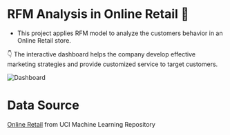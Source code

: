 # RFM Analysis in Online Retail 🛒

- This project applies RFM model to analyze the customers behavior in an Online Retail store.

👇 The interactive dashboard helps the company develop effective marketing strategies and provide customized service to target customers.

![Dashboard](https://github.com/user-attachments/assets/93bcc707-2fae-47db-aa28-a7f39455e9f5)





# Data Source
[Online Retail](https://archive.ics.uci.edu/dataset/352/online+retail) from UCI Machine Learning Repository
